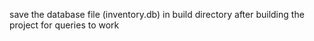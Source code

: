 save the database file (inventory.db) in build directory after building the project for queries to work 
